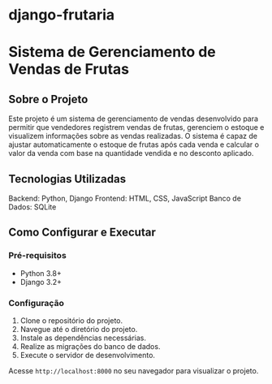 # django-frutaria
# Sistema de Gerenciamento de Vendas de Frutas
## Sobre o Projeto
Este projeto é um sistema de gerenciamento de vendas desenvolvido para permitir que vendedores registrem vendas de frutas, gerenciem o estoque e visualizem informações sobre as vendas realizadas. O sistema é capaz de ajustar automaticamente o estoque de frutas após cada venda e calcular o valor da venda com base na quantidade vendida e no desconto aplicado.

## Tecnologias Utilizadas
Backend: Python, Django
Frontend: HTML, CSS, JavaScript
Banco de Dados: SQLite

## Como Configurar e Executar

### Pré-requisitos

- Python 3.8+
- Django 3.2+

### Configuração

1. Clone o repositório do projeto.
2. Navegue até o diretório do projeto.
3. Instale as dependências necessárias.
4. Realize as migrações do banco de dados.
5. Execute o servidor de desenvolvimento.

Acesse `http://localhost:8000` no seu navegador para visualizar o projeto.
